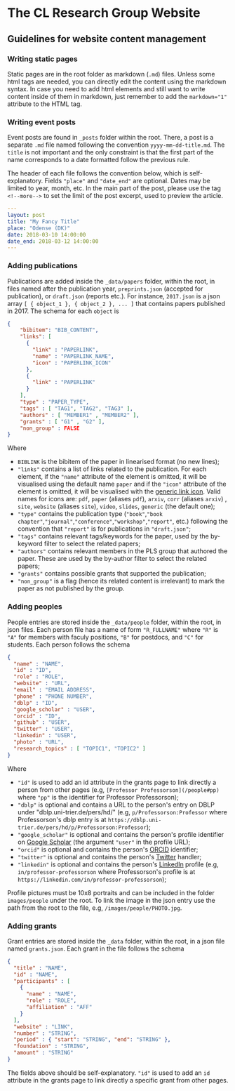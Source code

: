 # The CL Research Group Website

## Guidelines for website content management

### Writing static pages

Static pages are in the root folder as markdown (`.md`) files. Unless some html
tags are needed, you can directly edit the content using the markdown syntax.
In case you need to add html elements and still want to write content inside of them in markdown, just remember to add the `markdown="1"` attribute to the
HTML tag.

### Writing event posts

Event posts are found in `_posts` folder within the root. There, a post is a separate `.md` file named following the convention `yyyy-mm-dd-title.md`. The `title` is not important and the only constraint is that the first part of the name corresponds to a date formatted follow the previous rule.

The header of each file follows the convention below, which is self-explanatory. Fields `"place"` and `"date_end"` are optional. Dates may be limited to year, month, etc. In the main part of the post, please use the tag `<!--more-->` to set the limit of the post excerpt, used to preview the article.

```yaml
---
layout: post
title: "My Fancy Title"
place: "Odense (DK)"
date: 2018-03-10 14:00:00
date_end: 2018-03-12 14:00:00
---
```

### Adding publications

Publications are added inside the `_data/papers` folder, within the root, in files named after the publication year, `preprints.json` (accepted for publication), or `draft.json` (reports etc.).
For instance, `2017.json` is a json array `[ { object_1 }, { object_2 }, ... ]` that contains papers published in 2017. The schema for each `object` is

```json
{
    "bibitem": "BIB_CONTENT",
    "links": [
      {
        "link" : "PAPERLINK",
        "name" : "PAPERLINK_NAME",
        "icon" : "PAPERLINK_ICON"
      },
      {
        "link" : "PAPERLINK"
      }
    ],
    "type" : "PAPER_TYPE",
    "tags" : [ "TAG1", "TAG2", "TAG3" ],
    "authors" : [ "MEMBER1" , "MEMBER2" ],
    "grants" : [ "G1" , "G2" ],
    "non_group" : FALSE
}
```

Where

- `BIBLINK` is the bibitem of the paper in linearised format (no new lines);
- `"links"` contains a list of links related to the publication. For each element, if the `"name"` attribute of the element is omitted, it will be visualised using the default name `paper` and if the `"icon"` attribute of the element is omitted, it will be visualised with the [generic link icon](https://fontawesome.com/icons/link?style=solid). Valid names for icons are: `pdf`, `paper` (aliases `pdf`), `arxiv`, `corr` (aliases `arxiv`) , `site`, `website` (aliases `site`), `video`, `slides`, `generic` (the default one);
- `"type"` contains the publication type (`"book"`,`"book chapter"`,`"journal"`,`"conference"`,`"workshop"`,`"report"`, etc.) following the convention that `"report"` is for publications in `"draft.json"`;
- `"tags"` contains relevant tags/keywords for the paper, used by the by-keyword filter to select the related papers;
- `"authors"` contains relevant members in the PLS group that authored the paper. These are used by the by-author filter to select the related papers;
- `"grants"` contains possible grants that supported the publication;
- `"non_group"` is a flag (hence its related content is irrelevant) to mark the paper as not published by the group.

### Adding peoples

People entries are stored inside the `_data/people` folder, within the root, in json files. Each person file has a name of form `"R_FULLNAME"` where `"R"` is `"A"` for members with faculy positions, `"B"` for postdocs, and `"C"` for students. Each person follows the schema

```json
{
  "name" : "NAME",
  "id" : "ID",
  "role" : "ROLE",
  "website" : "URL",
  "email" : "EMAIL ADDRESS",
  "phone" : "PHONE NUMBER",
  "dblp" : "ID",
  "google_scholar" : "USER",
  "orcid" : "ID",
  "github" : "USER",
  "twitter" : "USER",
  "linkedin" : "USER",
  "photo" : "URL",
  "research_topics" : [ "TOPIC1", "TOPIC2" ]
}
```

Where
- `"id"` is used to add an id attribute in the grants page to link directly a person from other pages (e.g, `[Professor Professorson](/people#pp)` where `"pp"` is the identifier for Professor Professorson);
- `"dblp"` is optional and contains a URL to the person's entry on DBLP under "dblp.uni-trier.de/pers/hd/" (e.g, `p/Professorson:Professor` where Professorson's dblp entry is at
`https://dblp.uni-trier.de/pers/hd/p/Professorson:Professor`);
- `"google_scholar"` is optional and contains the person's profile identifier on [Google Scholar](https://scholar.google.com) (the argument `"user"` in the profile URL);
- `"orcid"` is optional and contains the person's [ORCID](https://orcid.org/) identifier;
- `"twitter"` is optional and contains the person's [Twitter](https://twitter/) handler;
- `"linkedin"` is optional and contains the person's [LinkedIn](https://linkedin.com/) profile (e.g, `in/professor-professorson` where Professorson's profile is at
`https://linkedin.com/in/professor-professorson`);

Profile pictures must be 10x8 portraits and can be included in the folder `images/people` under the root. To link the image in the json entry use the path from the root to the file, e.g, `/images/people/PHOTO.jpg`.


### Adding grants

Grant entries are stored inside the `_data` folder, within the root, in a json file named `grants.json`. Each grant in the file follows the schema

```json
{
  "title" : "NAME",
  "id" : "NAME",
  "participants" : [
    {
      "name" : "NAME",
      "role" : "ROLE",
      "affiliation" : "AFF"
    }
  ],
  "website" : "LINK",
  "number" : "STRING",
  "period" : { "start": "STRING", "end": "STRING" },
  "foundation" : "STRING",
  "amount" : "STRING"
}
```
The fields above should be self-explanatory. `"id"` is used to add an `id` attribute in the grants page to link directly a specific grant from other pages.
